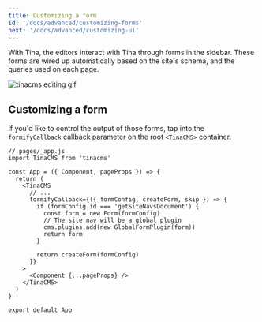 ```yaml
---
title: Customizing a form
id: '/docs/advanced/customizing-forms'
next: '/docs/advanced/customizing-ui'
---
```


With Tina, the editors interact with Tina through forms in the sidebar. These forms are wired up automatically based on the site's schema, and the queries used on each page.

![tinacms editing gif](/gif/tina-nextjs.gif)

## Customizing a form

If you'd like to control the output of those forms, tap into the `formifyCallback` callback parameter on the root `<TinaCMS>` container.

```tsx
// pages/_app.js
import TinaCMS from 'tinacms'

const App = ({ Component, pageProps }) => {
  return (
    <TinaCMS
      // ...
      formifyCallback={({ formConfig, createForm, skip }) => {
        if (formConfig.id === 'getSiteNavsDocument') {
          const form = new Form(formConfig)
          // The site nav will be a global plugin
          cms.plugins.add(new GlobalFormPlugin(form))
          return form
        }

        return createForm(formConfig)
      }}
    >
      <Component {...pageProps} />
    </TinaCMS>
  )
}

export default App
```
